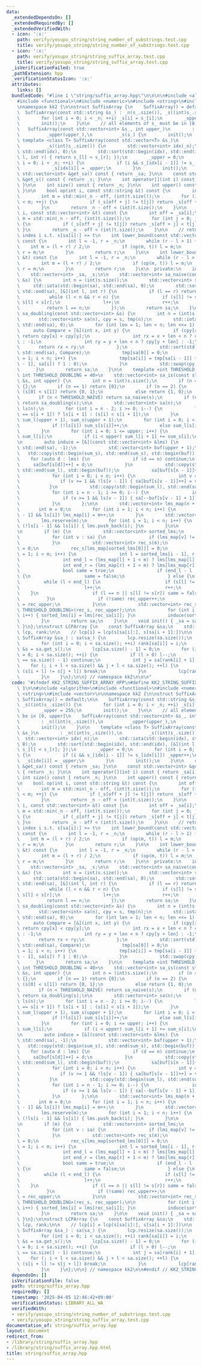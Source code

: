 ```yaml
---
data:
  _extendedDependsOn: []
  _extendedRequiredBy: []
  _extendedVerifiedWith:
  - icon: ':x:'
    path: verify/yosupo_string/string_number_of_substrings.test.cpp
    title: verify/yosupo_string/string_number_of_substrings.test.cpp
  - icon: ':x:'
    path: verify/yosupo_string/string_suffix_array.test.cpp
    title: verify/yosupo_string/string_suffix_array.test.cpp
  _isVerificationFailed: true
  _pathExtension: hpp
  _verificationStatusIcon: ':x:'
  attributes:
    links: []
  bundledCode: "#line 1 \"string/suffix_array.hpp\"\n\n\n\n#include <algorithm>\n\
    #include <functional>\n#include <numeric>\n#include <string>\n#include <vector>\n\
    \nnamespace kk2 {\n\nstruct SuffixArray {\n    SuffixArray() = default;\n\n  \
    \  SuffixArray(const std::string &s_) : _n(s_.size()), _s((int)s_.size()) {\n\
    \        for (int i = 0; i < _n; ++i) _s[i] = s_[i];\n        _upper = 255;\n\
    \        init();\n    }\n\n    // all elements of s_ must be in [0, upper]\n \
    \   SuffixArray(const std::vector<int> &s_, int upper_)\n        : _n((int)s_.size()),\n\
    \          _upper(upper_),\n          _s(s_) {\n        init();\n    }\n\n   \
    \ template <class T> SuffixArray(const std::vector<T> &s_)\n        : _n((int)s_.size()),\n\
    \          _s((int)s_.size()) {\n        std::vector<int> idx(_n);\n        std::iota(std::begin(idx),\
    \ std::end(idx), 0);\n        std::sort(std::begin(idx), std::end(idx), [&](int\
    \ l, int r) { return s_[l] < s_[r]; });\n        _upper = 0;\n        for (int\
    \ i = 0; i < _n; ++i) {\n            if (i && s_[idx[i - 1]] != s_[idx[i]]) _upper++;\n\
    \            _s[idx[i]] = _upper;\n        }\n        init();\n    }\n\n    const\
    \ std::vector<int> &get_sa() const { return _sa; }\n\n    const std::vector<int>\
    \ &get_s() const { return _s; }\n\n    int operator[](int i) const { return _sa[i];\
    \ }\n\n    int size() const { return _n; }\n\n    int upper() const { return _upper;\
    \ }\n\n    bool op(int i, const std::string &t) const {\n        int off = _sa[i];\n\
    \        int m = std::min(_n - off, (int)t.size());\n        for (int j = 0; j\
    \ < m; ++j) {\n            if (_s[off + j] != t[j]) return _s[off + j] < t[j];\n\
    \        }\n        return _n - off < (int)t.size();\n    }\n\n    bool op(int\
    \ i, const std::vector<int> &t) const {\n        int off = _sa[i];\n        int\
    \ m = std::min(_n - off, (int)t.size());\n        for (int j = 0; j < m; ++j)\
    \ {\n            if (_s[off + j] != t[j]) return _s[off + j] < t[j];\n       \
    \ }\n        return _n - off < (int)t.size();\n    }\n\n    // return the smallest\
    \ index i s.t. s[sa[i]:] >= t\n    int lower_bound(const std::vector<int> &t)\
    \ const {\n        int l = -1, r = _n;\n        while (r - l > 1) {\n        \
    \    int m = (l + r) / 2;\n            if (op(m, t)) l = m;\n            else\
    \ r = m;\n        }\n        return r;\n    }\n\n    int lower_bound(const std::string\
    \ &t) const {\n        int l = -1, r = _n;\n        while (r - l > 1) {\n    \
    \        int m = (l + r) / 2;\n            if (op(m, t)) l = m;\n            else\
    \ r = m;\n        }\n        return r;\n    }\n\n  private:\n    int _n, _upper;\n\
    \    std::vector<int> _sa, _s;\n\n    std::vector<int> sa_naive(const std::vector<int>\
    \ &s) {\n        int n = (int)s.size();\n        std::vector<int> sa(n);\n   \
    \     std::iota(std::begin(sa), std::end(sa), 0);\n        std::sort(std::begin(sa),\
    \ std::end(sa), [&](int l, int r) {\n            if (l == r) return false;\n \
    \           while (l < n && r < n) {\n                if (s[l] != s[r]) return\
    \ s[l] < s[r];\n                l++;\n                r++;\n            }\n  \
    \          return l == n;\n        });\n        return sa;\n    }\n\n    std::vector<int>\
    \ sa_doubling(const std::vector<int> &s) {\n        int n = (int)s.size();\n \
    \       std::vector<int> sa(n), cpy = s, tmp(n);\n        std::iota(std::begin(sa),\
    \ std::end(sa), 0);\n        for (int len = 1; len < n; len <<= 1) {\n       \
    \     auto Compare = [&](int x, int y) {\n                if (cpy[x] != cpy[y])\
    \ return cpy[x] < cpy[y];\n                int rx = x + len < n ? cpy[x + len]\
    \ : -1;\n                int ry = y + len < n ? cpy[y + len] : -1;\n         \
    \       return rx < ry;\n            };\n            std::sort(std::begin(sa),\
    \ std::end(sa), Compare);\n            tmp[sa[0]] = 0;\n            for (int i\
    \ = 1; i < n; i++) {\n                tmp[sa[i]] = tmp[sa[i - 1]] + (Compare(sa[i\
    \ - 1], sa[i]) ? 1 : 0);\n            }\n            std::swap(cpy, tmp);\n  \
    \      }\n        return sa;\n    }\n\n    template <int THRESHOLD_NAIVE = 10,\
    \ int THRESHOLD_DOUBLING = 40>\n    std::vector<int> sa_is(const std::vector<int>\
    \ &s, int upper) {\n        int n = (int)s.size();\n        if (n == 0) return\
    \ {};\n        if (n == 1) return {0};\n        if (n == 2) {\n            if\
    \ (s[0] < s[1]) return {0, 1};\n            else return {1, 0};\n        }\n \
    \       if (n < THRESHOLD_NAIVE) return sa_naive(s);\n        if (n < THRESHOLD_DOUBLING)\
    \ return sa_doubling(s);\n\n        std::vector<int> sa(n);\n        std::vector<bool>\
    \ ls(n);\n        for (int i = n - 2; i >= 0; i--) {\n            ls[i] = (s[i]\
    \ == s[i + 1]) ? ls[i + 1] : (s[i] < s[i + 1]);\n        }\n        std::vector<int>\
    \ sum_l(upper + 1), sum_s(upper + 1);\n        for (int i = 0; i < n; i++) {\n\
    \            if (!ls[i]) sum_s[s[i]]++;\n            else sum_l[s[i] + 1]++;\n\
    \        }\n        for (int i = 0; i <= upper; i++) {\n            sum_s[i] +=\
    \ sum_l[i];\n            if (i < upper) sum_l[i + 1] += sum_s[i];\n        }\n\
    \n        auto induce = [&](const std::vector<int> &lms) {\n            std::fill(std::begin(sa),\
    \ std::end(sa), -1);\n            std::vector<int> buf(upper + 1);\n         \
    \   std::copy(std::begin(sum_s), std::end(sum_s), std::begin(buf));\n        \
    \    for (auto d : lms) {\n                if (d == n) continue;\n           \
    \     sa[buf[s[d]]++] = d;\n            }\n            std::copy(std::begin(sum_l),\
    \ std::end(sum_l), std::begin(buf));\n            sa[buf[s[n - 1]]++] = n - 1;\n\
    \            for (int i = 0; i < n; i++) {\n                int v = sa[i];\n \
    \               if (v >= 1 && !ls[v - 1]) { sa[buf[s[v - 1]]++] = v - 1; }\n \
    \           }\n            std::copy(std::begin(sum_l), std::end(sum_l), std::begin(buf));\n\
    \            for (int i = n - 1; i >= 0; i--) {\n                int v = sa[i];\n\
    \                if (v >= 1 && ls[v - 1]) { sa[--buf[s[v - 1] + 1]] = v - 1; }\n\
    \            }\n        };\n\n        std::vector<int> lms_map(n + 1, -1);\n \
    \       int m = 0;\n        for (int i = 1; i < n; i++) {\n            if (!ls[i\
    \ - 1] && ls[i]) lms_map[i] = m++;\n        }\n        std::vector<int> lms;\n\
    \        lms.reserve(m);\n        for (int i = 1; i < n; i++) {\n            if\
    \ (!ls[i - 1] && ls[i]) { lms.push_back(i); }\n        }\n\n        induce(lms);\n\
    \n        if (m) {\n            std::vector<int> sorted_lms;\n            sorted_lms.reserve(m);\n\
    \            for (int v : sa) {\n                if (lms_map[v] != -1) sorted_lms.push_back(v);\n\
    \            }\n            std::vector<int> rec_s(m);\n            int rec_upper\
    \ = 0;\n            rec_s[lms_map[sorted_lms[0]]] = 0;\n            for (int i\
    \ = 1; i < m; i++) {\n                int l = sorted_lms[i - 1], r = sorted_lms[i];\n\
    \                int end_l = (lms_map[l] + 1 < m) ? lms[lms_map[l] + 1] : n;\n\
    \                int end_r = (lms_map[r] + 1 < m) ? lms[lms_map[r] + 1] : n;\n\
    \                bool same = true;\n                if (end_l - l != end_r - r)\
    \ {\n                    same = false;\n                } else {\n           \
    \         while (l < end_l) {\n                        if (s[l] != s[r]) break;\n\
    \                        l++;\n                        r++;\n                \
    \    }\n                    if (l == n || s[l] != s[r]) same = false;\n      \
    \          }\n                if (!same) rec_upper++;\n                rec_s[lms_map[sorted_lms[i]]]\
    \ = rec_upper;\n            }\n\n            std::vector<int> rec_sa = sa_is<THRESHOLD_NAIVE,\
    \ THRESHOLD_DOUBLING>(rec_s, rec_upper);\n\n            for (int i = 0; i < m;\
    \ i++) { sorted_lms[i] = lms[rec_sa[i]]; }\n            induce(sorted_lms);\n\
    \        }\n        return sa;\n    }\n\n    void init() { _sa = sa_is(_s, _upper);\
    \ }\n};\n\nstruct LCPArray {\n    const SuffixArray &sa;\n    std::vector<int>\
    \ lcp, rank;\n\n    // lcp[i] = lcp(s[sa[i]:], s[sa[i + 1]:])\n\n    LCPArray(const\
    \ SuffixArray &sa_) : sa(sa_) {\n        lcp.resize(sa.size());\n        rank.resize(sa.size());\n\
    \        for (int i = 0; i < sa.size(); ++i) rank[sa[i]] = i;\n        const std::vector<int>\
    \ &s = sa.get_s();\n        lcp[sa.size() - 1] = 0;\n        for (int i = 0, l\
    \ = 0; i < sa.size(); ++i) {\n            if (l > 0) l--;\n            if (rank[i]\
    \ == sa.size() - 1) continue;\n            int j = sa[rank[i] + 1];\n        \
    \    for (; i + l < sa.size() && j + l < sa.size(); ++l) {\n                if\
    \ (s[i + l] != s[j + l]) break;\n            }\n            lcp[rank[i]] = l;\n\
    \        }\n    }\n};\n\n} // namespace kk2\n\n\n"
  code: "#ifndef KK2_STRING_SUFFIX_ARRAY_HPP\n#define KK2_STRING_SUFFIX_ARRAY_HPP\
    \ 1\n\n#include <algorithm>\n#include <functional>\n#include <numeric>\n#include\
    \ <string>\n#include <vector>\n\nnamespace kk2 {\n\nstruct SuffixArray {\n   \
    \ SuffixArray() = default;\n\n    SuffixArray(const std::string &s_) : _n(s_.size()),\
    \ _s((int)s_.size()) {\n        for (int i = 0; i < _n; ++i) _s[i] = s_[i];\n\
    \        _upper = 255;\n        init();\n    }\n\n    // all elements of s_ must\
    \ be in [0, upper]\n    SuffixArray(const std::vector<int> &s_, int upper_)\n\
    \        : _n((int)s_.size()),\n          _upper(upper_),\n          _s(s_) {\n\
    \        init();\n    }\n\n    template <class T> SuffixArray(const std::vector<T>\
    \ &s_)\n        : _n((int)s_.size()),\n          _s((int)s_.size()) {\n      \
    \  std::vector<int> idx(_n);\n        std::iota(std::begin(idx), std::end(idx),\
    \ 0);\n        std::sort(std::begin(idx), std::end(idx), [&](int l, int r) { return\
    \ s_[l] < s_[r]; });\n        _upper = 0;\n        for (int i = 0; i < _n; ++i)\
    \ {\n            if (i && s_[idx[i - 1]] != s_[idx[i]]) _upper++;\n          \
    \  _s[idx[i]] = _upper;\n        }\n        init();\n    }\n\n    const std::vector<int>\
    \ &get_sa() const { return _sa; }\n\n    const std::vector<int> &get_s() const\
    \ { return _s; }\n\n    int operator[](int i) const { return _sa[i]; }\n\n   \
    \ int size() const { return _n; }\n\n    int upper() const { return _upper; }\n\
    \n    bool op(int i, const std::string &t) const {\n        int off = _sa[i];\n\
    \        int m = std::min(_n - off, (int)t.size());\n        for (int j = 0; j\
    \ < m; ++j) {\n            if (_s[off + j] != t[j]) return _s[off + j] < t[j];\n\
    \        }\n        return _n - off < (int)t.size();\n    }\n\n    bool op(int\
    \ i, const std::vector<int> &t) const {\n        int off = _sa[i];\n        int\
    \ m = std::min(_n - off, (int)t.size());\n        for (int j = 0; j < m; ++j)\
    \ {\n            if (_s[off + j] != t[j]) return _s[off + j] < t[j];\n       \
    \ }\n        return _n - off < (int)t.size();\n    }\n\n    // return the smallest\
    \ index i s.t. s[sa[i]:] >= t\n    int lower_bound(const std::vector<int> &t)\
    \ const {\n        int l = -1, r = _n;\n        while (r - l > 1) {\n        \
    \    int m = (l + r) / 2;\n            if (op(m, t)) l = m;\n            else\
    \ r = m;\n        }\n        return r;\n    }\n\n    int lower_bound(const std::string\
    \ &t) const {\n        int l = -1, r = _n;\n        while (r - l > 1) {\n    \
    \        int m = (l + r) / 2;\n            if (op(m, t)) l = m;\n            else\
    \ r = m;\n        }\n        return r;\n    }\n\n  private:\n    int _n, _upper;\n\
    \    std::vector<int> _sa, _s;\n\n    std::vector<int> sa_naive(const std::vector<int>\
    \ &s) {\n        int n = (int)s.size();\n        std::vector<int> sa(n);\n   \
    \     std::iota(std::begin(sa), std::end(sa), 0);\n        std::sort(std::begin(sa),\
    \ std::end(sa), [&](int l, int r) {\n            if (l == r) return false;\n \
    \           while (l < n && r < n) {\n                if (s[l] != s[r]) return\
    \ s[l] < s[r];\n                l++;\n                r++;\n            }\n  \
    \          return l == n;\n        });\n        return sa;\n    }\n\n    std::vector<int>\
    \ sa_doubling(const std::vector<int> &s) {\n        int n = (int)s.size();\n \
    \       std::vector<int> sa(n), cpy = s, tmp(n);\n        std::iota(std::begin(sa),\
    \ std::end(sa), 0);\n        for (int len = 1; len < n; len <<= 1) {\n       \
    \     auto Compare = [&](int x, int y) {\n                if (cpy[x] != cpy[y])\
    \ return cpy[x] < cpy[y];\n                int rx = x + len < n ? cpy[x + len]\
    \ : -1;\n                int ry = y + len < n ? cpy[y + len] : -1;\n         \
    \       return rx < ry;\n            };\n            std::sort(std::begin(sa),\
    \ std::end(sa), Compare);\n            tmp[sa[0]] = 0;\n            for (int i\
    \ = 1; i < n; i++) {\n                tmp[sa[i]] = tmp[sa[i - 1]] + (Compare(sa[i\
    \ - 1], sa[i]) ? 1 : 0);\n            }\n            std::swap(cpy, tmp);\n  \
    \      }\n        return sa;\n    }\n\n    template <int THRESHOLD_NAIVE = 10,\
    \ int THRESHOLD_DOUBLING = 40>\n    std::vector<int> sa_is(const std::vector<int>\
    \ &s, int upper) {\n        int n = (int)s.size();\n        if (n == 0) return\
    \ {};\n        if (n == 1) return {0};\n        if (n == 2) {\n            if\
    \ (s[0] < s[1]) return {0, 1};\n            else return {1, 0};\n        }\n \
    \       if (n < THRESHOLD_NAIVE) return sa_naive(s);\n        if (n < THRESHOLD_DOUBLING)\
    \ return sa_doubling(s);\n\n        std::vector<int> sa(n);\n        std::vector<bool>\
    \ ls(n);\n        for (int i = n - 2; i >= 0; i--) {\n            ls[i] = (s[i]\
    \ == s[i + 1]) ? ls[i + 1] : (s[i] < s[i + 1]);\n        }\n        std::vector<int>\
    \ sum_l(upper + 1), sum_s(upper + 1);\n        for (int i = 0; i < n; i++) {\n\
    \            if (!ls[i]) sum_s[s[i]]++;\n            else sum_l[s[i] + 1]++;\n\
    \        }\n        for (int i = 0; i <= upper; i++) {\n            sum_s[i] +=\
    \ sum_l[i];\n            if (i < upper) sum_l[i + 1] += sum_s[i];\n        }\n\
    \n        auto induce = [&](const std::vector<int> &lms) {\n            std::fill(std::begin(sa),\
    \ std::end(sa), -1);\n            std::vector<int> buf(upper + 1);\n         \
    \   std::copy(std::begin(sum_s), std::end(sum_s), std::begin(buf));\n        \
    \    for (auto d : lms) {\n                if (d == n) continue;\n           \
    \     sa[buf[s[d]]++] = d;\n            }\n            std::copy(std::begin(sum_l),\
    \ std::end(sum_l), std::begin(buf));\n            sa[buf[s[n - 1]]++] = n - 1;\n\
    \            for (int i = 0; i < n; i++) {\n                int v = sa[i];\n \
    \               if (v >= 1 && !ls[v - 1]) { sa[buf[s[v - 1]]++] = v - 1; }\n \
    \           }\n            std::copy(std::begin(sum_l), std::end(sum_l), std::begin(buf));\n\
    \            for (int i = n - 1; i >= 0; i--) {\n                int v = sa[i];\n\
    \                if (v >= 1 && ls[v - 1]) { sa[--buf[s[v - 1] + 1]] = v - 1; }\n\
    \            }\n        };\n\n        std::vector<int> lms_map(n + 1, -1);\n \
    \       int m = 0;\n        for (int i = 1; i < n; i++) {\n            if (!ls[i\
    \ - 1] && ls[i]) lms_map[i] = m++;\n        }\n        std::vector<int> lms;\n\
    \        lms.reserve(m);\n        for (int i = 1; i < n; i++) {\n            if\
    \ (!ls[i - 1] && ls[i]) { lms.push_back(i); }\n        }\n\n        induce(lms);\n\
    \n        if (m) {\n            std::vector<int> sorted_lms;\n            sorted_lms.reserve(m);\n\
    \            for (int v : sa) {\n                if (lms_map[v] != -1) sorted_lms.push_back(v);\n\
    \            }\n            std::vector<int> rec_s(m);\n            int rec_upper\
    \ = 0;\n            rec_s[lms_map[sorted_lms[0]]] = 0;\n            for (int i\
    \ = 1; i < m; i++) {\n                int l = sorted_lms[i - 1], r = sorted_lms[i];\n\
    \                int end_l = (lms_map[l] + 1 < m) ? lms[lms_map[l] + 1] : n;\n\
    \                int end_r = (lms_map[r] + 1 < m) ? lms[lms_map[r] + 1] : n;\n\
    \                bool same = true;\n                if (end_l - l != end_r - r)\
    \ {\n                    same = false;\n                } else {\n           \
    \         while (l < end_l) {\n                        if (s[l] != s[r]) break;\n\
    \                        l++;\n                        r++;\n                \
    \    }\n                    if (l == n || s[l] != s[r]) same = false;\n      \
    \          }\n                if (!same) rec_upper++;\n                rec_s[lms_map[sorted_lms[i]]]\
    \ = rec_upper;\n            }\n\n            std::vector<int> rec_sa = sa_is<THRESHOLD_NAIVE,\
    \ THRESHOLD_DOUBLING>(rec_s, rec_upper);\n\n            for (int i = 0; i < m;\
    \ i++) { sorted_lms[i] = lms[rec_sa[i]]; }\n            induce(sorted_lms);\n\
    \        }\n        return sa;\n    }\n\n    void init() { _sa = sa_is(_s, _upper);\
    \ }\n};\n\nstruct LCPArray {\n    const SuffixArray &sa;\n    std::vector<int>\
    \ lcp, rank;\n\n    // lcp[i] = lcp(s[sa[i]:], s[sa[i + 1]:])\n\n    LCPArray(const\
    \ SuffixArray &sa_) : sa(sa_) {\n        lcp.resize(sa.size());\n        rank.resize(sa.size());\n\
    \        for (int i = 0; i < sa.size(); ++i) rank[sa[i]] = i;\n        const std::vector<int>\
    \ &s = sa.get_s();\n        lcp[sa.size() - 1] = 0;\n        for (int i = 0, l\
    \ = 0; i < sa.size(); ++i) {\n            if (l > 0) l--;\n            if (rank[i]\
    \ == sa.size() - 1) continue;\n            int j = sa[rank[i] + 1];\n        \
    \    for (; i + l < sa.size() && j + l < sa.size(); ++l) {\n                if\
    \ (s[i + l] != s[j + l]) break;\n            }\n            lcp[rank[i]] = l;\n\
    \        }\n    }\n};\n\n} // namespace kk2\n\n#endif // KK2_STRING_SUFFIX_ARRAY_HPP\n"
  dependsOn: []
  isVerificationFile: false
  path: string/suffix_array.hpp
  requiredBy: []
  timestamp: '2025-04-05 12:46:42+09:00'
  verificationStatus: LIBRARY_ALL_WA
  verifiedWith:
  - verify/yosupo_string/string_number_of_substrings.test.cpp
  - verify/yosupo_string/string_suffix_array.test.cpp
documentation_of: string/suffix_array.hpp
layout: document
redirect_from:
- /library/string/suffix_array.hpp
- /library/string/suffix_array.hpp.html
title: string/suffix_array.hpp
---
```

